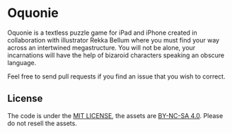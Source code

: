 # Oquonie

Oquonie is a textless puzzle game for iPad and iPhone created in collaboration with illustrator Rekka Bellum where you must find your way across an intertwined megastructure. You will not be alone, your incarnations will have the help of bizaroid characters speaking an obscure language.

Feel free to send pull requests if you find an issue that you wish to correct.

## License

The code is under the [MIT LICENSE](LICENSE.md), the assets are [BY-NC-SA 4.0](http://wiki.xxiivv.com/license). Please do not resell the assets.
